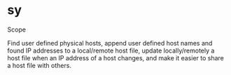 # sy
Scope

Find user defined physical hosts, append user defined host names and
found IP addresses to a local/remote host file, update locally/remotely
a host file when an IP address of a host changes, and make it easier to
share a host file with others.

